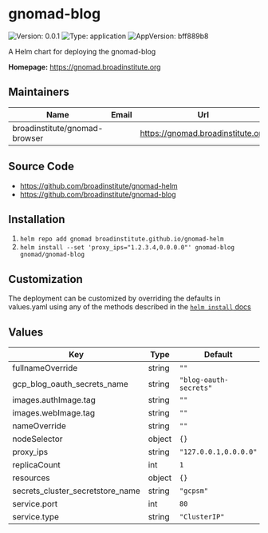 # gnomad-blog

![Version: 0.0.1](https://img.shields.io/badge/Version-0.0.1-informational?style=flat-square) ![Type: application](https://img.shields.io/badge/Type-application-informational?style=flat-square) ![AppVersion: bff889b8](https://img.shields.io/badge/AppVersion-bff889b8-informational?style=flat-square)

A Helm chart for deploying the gnomad-blog

**Homepage:** <https://gnomad.broadinstitute.org>

## Maintainers

| Name | Email | Url |
| ---- | ------ | --- |
| broadinstitute/gnomad-browser |  | <https://gnomad.broadinstitute.org> |

## Source Code

* <https://github.com/broadinstitute/gnomad-helm>
* <https://github.com/broadinstitute/gnomad-blog>

## Installation

1. `helm repo add gnomad broadinstitute.github.io/gnomad-helm`
2. `helm install --set 'proxy_ips="1.2.3.4,0.0.0.0"' gnomad-blog gnomad/gnomad-blog`

## Customization

The deployment can be customized by overriding the defaults in values.yaml using any of the methods described in the [`helm install` docs](https://helm.sh/docs/helm/helm_install/)

## Values

| Key | Type | Default | Description |
|-----|------|---------|-------------|
| fullnameOverride | string | `""` |  |
| gcp_blog_oauth_secrets_name | string | `"blog-oauth-secrets"` |  |
| images.authImage.tag | string | `""` |  |
| images.webImage.tag | string | `""` |  |
| nameOverride | string | `""` |  |
| nodeSelector | object | `{}` |  |
| proxy_ips | string | `"127.0.0.1,0.0.0.0"` |  |
| replicaCount | int | `1` |  |
| resources | object | `{}` |  |
| secrets_cluster_secretstore_name | string | `"gcpsm"` |  |
| service.port | int | `80` |  |
| service.type | string | `"ClusterIP"` |  |
